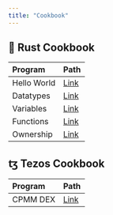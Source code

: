 ```yaml
---
title: "Cookbook"
---
```


## 🦀 Rust Cookbook

| Program     | Path                                        |
| :---------- | :------------------------------------------ |
| Hello World | [Link](/notes/cookbook/rust/hello-world.md) |
| Datatypes   | [Link](/notes/cookbook/rust/datatypes.md)   |
| Variables   | [Link](/notes/cookbook/rust/variables.md)   |
| Functions   | [Link](/notes/cookbook/rust/functions.md)   |
| Ownership   | [Link](/notes/cookbook/rust/ownership.md)   |

## ꜩ Tezos Cookbook

| Program  | Path                                 |
| :------- | :----------------------------------- |
| CPMM DEX | [Link](/notes/cookbook/tezos/dex.md) |

